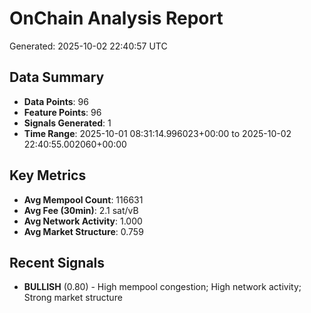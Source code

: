 # OnChain Analysis Report
Generated: 2025-10-02 22:40:57 UTC

## Data Summary
- **Data Points**: 96
- **Feature Points**: 96
- **Signals Generated**: 1
- **Time Range**: 2025-10-01 08:31:14.996023+00:00 to 2025-10-02 22:40:55.002060+00:00

## Key Metrics
- **Avg Mempool Count**: 116631
- **Avg Fee (30min)**: 2.1 sat/vB
- **Avg Network Activity**: 1.000
- **Avg Market Structure**: 0.759

## Recent Signals
- **BULLISH** (0.80) - High mempool congestion; High network activity; Strong market structure
